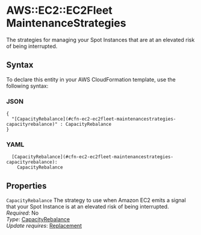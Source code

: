 # AWS::EC2::EC2Fleet MaintenanceStrategies<a name="aws-properties-ec2-ec2fleet-maintenancestrategies"></a>

The strategies for managing your Spot Instances that are at an elevated risk of being interrupted\.

## Syntax<a name="aws-properties-ec2-ec2fleet-maintenancestrategies-syntax"></a>

To declare this entity in your AWS CloudFormation template, use the following syntax:

### JSON<a name="aws-properties-ec2-ec2fleet-maintenancestrategies-syntax.json"></a>

```
{
  "[CapacityRebalance](#cfn-ec2-ec2fleet-maintenancestrategies-capacityrebalance)" : CapacityRebalance
}
```

### YAML<a name="aws-properties-ec2-ec2fleet-maintenancestrategies-syntax.yaml"></a>

```
  [CapacityRebalance](#cfn-ec2-ec2fleet-maintenancestrategies-capacityrebalance): 
    CapacityRebalance
```

## Properties<a name="aws-properties-ec2-ec2fleet-maintenancestrategies-properties"></a>

`CapacityRebalance`  <a name="cfn-ec2-ec2fleet-maintenancestrategies-capacityrebalance"></a>
The strategy to use when Amazon EC2 emits a signal that your Spot Instance is at an elevated risk of being interrupted\.  
*Required*: No  
*Type*: [CapacityRebalance](aws-properties-ec2-ec2fleet-capacityrebalance.md)  
*Update requires*: [Replacement](https://docs.aws.amazon.com/AWSCloudFormation/latest/UserGuide/using-cfn-updating-stacks-update-behaviors.html#update-replacement)
